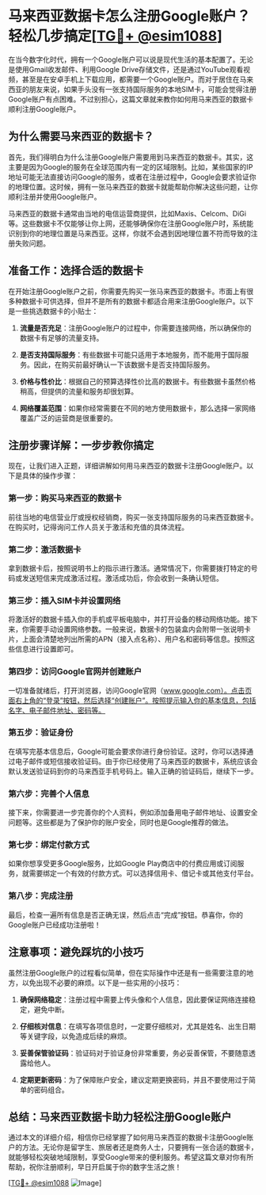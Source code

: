 # 马来西亚数据卡怎么注册Google账户？轻松几步搞定[[TG💪+ @esim1088](https://t.me/s/esim1088)]

在当今数字化时代，拥有一个Google账户可以说是现代生活的基本配置了。无论是使用Gmail收发邮件、利用Google Drive存储文件，还是通过YouTube观看视频，甚至是在安卓手机上下载应用，都需要一个Google账户。而对于居住在马来西亚的朋友来说，如果手头没有一张支持国际服务的本地SIM卡，可能会觉得注册Google账户有点困难。不过别担心，这篇文章就来教你如何用马来西亚的数据卡顺利注册Google账户。

## 为什么需要马来西亚的数据卡？

首先，我们得明白为什么注册Google账户需要用到马来西亚的数据卡。其实，这主要是因为Google的服务在全球范围内有一定的区域限制。比如，某些国家的IP地址可能无法直接访问Google的服务，或者在注册过程中，Google会要求验证你的地理位置。这时候，拥有一张马来西亚的数据卡就能帮助你解决这些问题，让你顺利注册并使用Google账户。

马来西亚的数据卡通常由当地的电信运营商提供，比如Maxis、Celcom、DiGi等。这些数据卡不仅能够让你上网，还能够确保你在注册Google账户时，系统能识别到你的地理位置是马来西亚。这样，你就不会遇到因地理位置不符而导致的注册失败问题。

## 准备工作：选择合适的数据卡

在开始注册Google账户之前，你需要先购买一张马来西亚的数据卡。市面上有很多种数据卡可供选择，但并不是所有的数据卡都适合用来注册Google账户。以下是一些挑选数据卡的小贴士：

1. **流量是否充足**：注册Google账户的过程中，你需要连接网络，所以确保你的数据卡有足够的流量支持。
   
2. **是否支持国际服务**：有些数据卡可能只适用于本地服务，而不能用于国际服务。因此，在购买前最好确认一下该数据卡是否支持国际服务。

3. **价格与性价比**：根据自己的预算选择性价比高的数据卡。有些数据卡虽然价格稍高，但提供的流量和服务却很划算。

4. **网络覆盖范围**：如果你经常需要在不同的地方使用数据卡，那么选择一家网络覆盖广泛的运营商是很重要的。

## 注册步骤详解：一步步教你搞定

现在，让我们进入正题，详细讲解如何用马来西亚的数据卡注册Google账户。以下是具体的操作步骤：

### 第一步：购买马来西亚的数据卡

前往当地的电信营业厅或授权经销商，购买一张支持国际服务的马来西亚数据卡。在购买时，记得询问工作人员关于激活和充值的具体流程。

### 第二步：激活数据卡

拿到数据卡后，按照说明书上的指示进行激活。通常情况下，你需要拨打特定的号码或发送短信来完成激活过程。激活成功后，你会收到一条确认短信。

### 第三步：插入SIM卡并设置网络

将激活好的数据卡插入你的手机或平板电脑中，并打开设备的移动网络功能。接下来，你需要手动设置网络参数。一般来说，数据卡的包装盒内会附带一张说明卡片，上面会清楚地列出所需的APN（接入点名称）、用户名和密码等信息。按照这些信息进行设置即可。

### 第四步：访问Google官网并创建账户

一切准备就绪后，打开浏览器，访问Google官网（www.google.com）。点击页面右上角的“登录”按钮，然后选择“创建账户”。按照提示输入你的基本信息，包括名字、电子邮件地址、密码等。

### 第五步：验证身份

在填写完基本信息后，Google可能会要求你进行身份验证。这时，你可以选择通过电子邮件或短信接收验证码。由于你已经使用了马来西亚的数据卡，系统应该会默认发送验证码到你的马来西亚手机号码上。输入正确的验证码后，继续下一步。

### 第六步：完善个人信息

接下来，你需要进一步完善你的个人资料，例如添加备用电子邮件地址、设置安全问题等。这些都是为了保护你的账户安全，同时也是Google推荐的做法。

### 第七步：绑定付款方式

如果你想享受更多Google服务，比如Google Play商店中的付费应用或订阅服务，就需要绑定一个有效的付款方式。可以选择信用卡、借记卡或其他支付平台。

### 第八步：完成注册

最后，检查一遍所有信息是否正确无误，然后点击“完成”按钮。恭喜你，你的Google账户已经成功注册啦！

## 注意事项：避免踩坑的小技巧

虽然注册Google账户的过程看似简单，但在实际操作中还是有一些需要注意的地方，以免出现不必要的麻烦。以下是一些实用的小技巧：

1. **确保网络稳定**：注册过程中需要上传头像和个人信息，因此要保证网络连接稳定，避免中断。

2. **仔细核对信息**：在填写各项信息时，一定要仔细核对，尤其是姓名、出生日期等关键字段，以免造成后续的麻烦。

3. **妥善保管验证码**：验证码对于验证身份非常重要，务必妥善保管，不要随意透露给他人。

4. **定期更新密码**：为了保障账户安全，建议定期更换密码，并且不要使用过于简单的密码组合。

## 总结：马来西亚数据卡助力轻松注册Google账户

通过本文的详细介绍，相信你已经掌握了如何用马来西亚的数据卡注册Google账户的方法。无论你是留学生、旅居者还是商务人士，只要拥有一张合适的数据卡，就能够轻松突破地域限制，享受Google带来的便利服务。希望这篇文章对你有所帮助，祝你注册顺利，早日开启属于你的数字生活之旅！

[[TG💪+ @esim1088](https://t.me/s/esim1088) ![Image](https://i.postimg.cc/4NQfJmqS/Snipaste-2025-05-13-00-14-12.png)]
